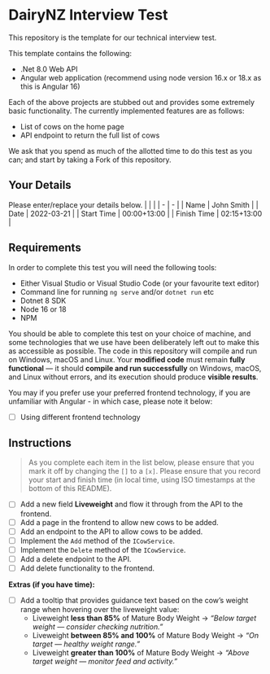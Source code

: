 # DairyNZ Interview Test

This repository is the template for our technical interview test.

This template contains the following:

- .Net 8.0 Web API
- Angular web application (recommend using node version 16.x or 18.x as this is Angular 16)

Each of the above projects are stubbed out and provides some extremely basic functionality.
The currently implemented features are as follows:

- List of cows on the home page
- API endpoint to return the full list of cows

We ask that you spend as much of the allotted time to do this test as you can; and start by taking a Fork of this repository.

## Your Details

Please enter/replace your details below.
| | |
| - | - |
| Name | John Smith |
| Date | 2022-03-21 |
| Start Time | 00:00+13:00 |
| Finish Time | 02:15+13:00 |

## Requirements

In order to complete this test you will need the following tools:

- Either Visual Studio or Visual Studio Code (or your favourite text editor)
- Command line for running `ng serve` and/or `dotnet run` etc
- Dotnet 8 SDK
- Node 16 or 18
- NPM

You should be able to complete this test on your choice of machine, and some technologies that we use have been deliberately left out to make this as accessible as possible.
The code in this repository will compile and run on Windows, macOS and Linux.
Your **modified code** must remain **fully functional** — it should **compile and run successfully** on Windows, macOS, and Linux without errors, and its execution should produce **visible results**.

You may if you prefer use your preferred frontend technology, if you are unfamiliar with Angular - in which case, please note it below:  
- [ ] Using different frontend technology

## Instructions

> As you complete each item in the list below, please ensure that you mark it off by changing the `[]` to a `[x]`.
> Please ensure that you record your start and finish time (in local time, using ISO timestamps at the bottom of this README).

- [ ] Add a new field **Liveweight** and flow it through from the API to the frontend.  
- [ ] Add a page in the frontend to allow new cows to be added.  
- [ ] Add an endpoint to the API to allow cows to be added.  
- [ ] Implement the `Add` method of the `ICowService`.  
- [ ] Implement the `Delete` method of the `ICowService`.  
- [ ] Add a delete endpoint to the API.  
- [ ] Add delete functionality to the frontend.  

**Extras (if you have time):**

- [ ] Add a tooltip that provides guidance text based on the cow’s weight range when hovering over the liveweight value:  
  - Liveweight **less than 85%** of Mature Body Weight → *“Below target weight — consider checking nutrition.”*  
  - Liveweight **between 85% and 100%** of Mature Body Weight → *“On target — healthy weight range.”*  
  - Liveweight **greater than 100%** of Mature Body Weight → *“Above target weight — monitor feed and activity.”*
